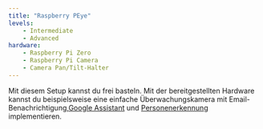 ```yaml
---
title: "Raspberry PEye"
levels:
    - Intermediate
    - Advanced
hardware:
    - Raspberry Pi Zero
    - Raspberry Pi Camera
    - Camera Pan/Tilt-Halter
---
```

Mit diesem Setup kannst du frei basteln. 
Mit der bereitgestellten Hardware kannst du beispielsweise eine einfache Überwachungskamera mit Email-Benachrichtigung,[Google Assistant](https://pimylifeup.com/raspberry-pi-google-assistant/) und [Personenerkennung](https://www.hackster.io/mjrobot/real-time-face-recognition-an-end-to-end-project-a10826) implementieren.